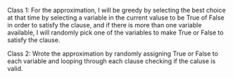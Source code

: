 Class 1: For the approximation, I will be greedy by selecting the best choice at that time by selecting a variable in the current valuse to be True of False in order to satisfy the clause, and if there is more than one variable available, I will randomly pick one of the variables to make True or False to satisfy the clause.

Class 2: Wrote the approximation by randomly assigning True or False to each variable and looping through each clause checking if the caluse is valid. 